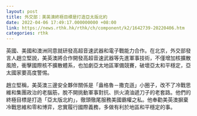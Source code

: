 ```yaml
---
layout: post
title: 外交部：美英澳終極目標是打造亞太版北約
date: 2022-04-06 17:49:17.000000000 +08:00
link: https://news.rthk.hk/rthk/ch/component/k2/1642739-20220406.htm
categories: rthk
---
```


英國、美國和澳洲同意就研發高超音速武器和電子戰能力合作。在北京，外交部發言人趙立堅說，美英澳將合作開發高超音速武器等先進軍事技術，不僅增加核擴散風險，衝擊國際核不擴散體系，也加劇亞太地區軍備競賽，破壞亞太和平穩定，亞太國家要高度警惕。

趙立堅稱，美英澳三邊安全夥伴關係是「盎格魯－撒克遜」小圈子，改不了冷戰思維和集團政治的老腦筋，脫不開挑動軍事對抗、拱火澆油遞刀子的老套路。他們的終極目標是打造「亞太版北約」，徹頭徹尾服務美國霸權之私。他奉勸美英澳摒棄冷戰思維和零和博弈，忠實履行國際義務，多做有利於地區和平穩定的事。
